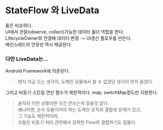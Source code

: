 # StateFlow 와 LiveData
둘은 비슷하다.  
UI에서 관찰(observe, collect)가능한 데이터 홀더 역할을 한다.  
LifecycleOwner와 연결해 데이터 변경 -> UI갱신 플로우를 만든다.  
메인스레드의 안정성 역시 제공한다.

### 다만 LiveData는...  
Android Framework에 의존된다.  
> 왠지 지금 드는 생각이, 도메인 모듈에서 쓸 수 없겠단 생각이 먼저 들었다.  

그리고 비동기 스트림 연산 함수가 제한적이다. map, switchMap정도만 지원한다.

> 솔직히 이런 상황이면 이건 안쓰는게 맞을것 같다.  
> 왜냐하면, 순수 모듈이어야 하는 도메인 로직과 결합에 문제가 있고,  
> 그 기능도 제한적이며,  
> 코틀린 비동기 처리 관련해서 강력한 Flow와 결합하기도 힘들다.
